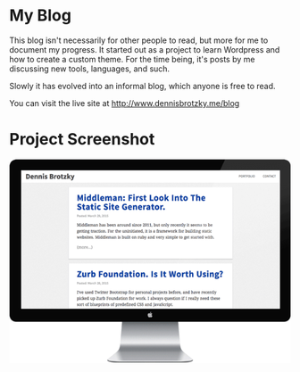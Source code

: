 My Blog
======

This blog isn't necessarily for other people to read, but more for me to document my progress. It started out as a project 
to learn Wordpress and how to create a custom theme. For the time being, it's posts by me discussing new tools, languages, and such. 

Slowly it has evolved into an informal blog, which anyone is free to read. 

You can visit the live site at http://www.dennisbrotzky.me/blog

Project Screenshot
==============
![Alt text](/example-images/example-blog-image.png?raw=true "Optional Title")  

